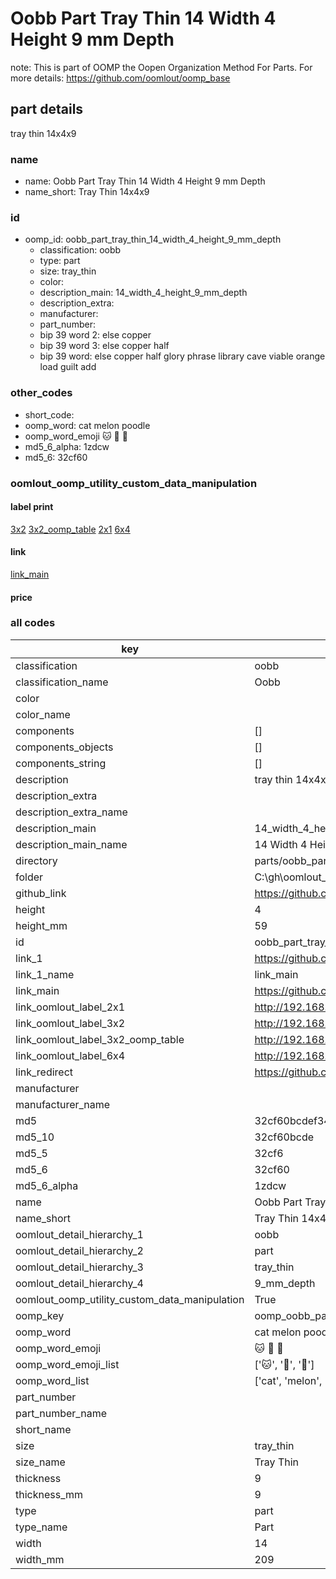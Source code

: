 # Oobb Part Tray Thin 14 Width 4 Height 9 mm Depth  

note: This is part of OOMP the Oopen Organization Method For Parts. For more details: https://github.com/oomlout/oomp_base

##  part details
  



tray thin 14x4x9



### name
* name: Oobb Part Tray Thin 14 Width 4 Height 9 mm Depth
* name_short: Tray Thin 14x4x9 
### id
* oomp_id: oobb_part_tray_thin_14_width_4_height_9_mm_depth
  * classification: oobb
  * type: part
  * size: tray_thin
  * color: 
  * description_main: 14_width_4_height_9_mm_depth
  * description_extra: 
  * manufacturer: 
  * part_number: 
  * bip 39 word 2: else copper
  * bip 39 word 3: else copper half
  * bip 39 word: else copper half glory phrase library cave viable orange load guilt add

### other_codes
* short_code: 
* oomp_word: cat melon poodle
* oomp_word_emoji :cat: :melon: :poodle:
* md5_6_alpha: 1zdcw
* md5_6: 32cf60






### oomlout_oomp_utility_custom_data_manipulation
#### label print
[3x2](http://192.168.1.245:1112/?label=oomp%201zdcw)
[3x2_oomp_table](http://192.168.1.108:1112/?label=oomp%201zdcw)
[2x1](http://192.168.1.242:1112/?label=oomp%201zdcw)
[6x4](http://192.168.1.55:1112/?label=oomp%201zdcw)    

#### link

[link_main](https://github.com/oomlout/oomlout_oobb_version_4_generated_parts/tree/main/navigation_oomp/oobb/part/tray_thin/14_width_4_height_9_mm_depth/part)                              

#### price







### all codes 
| key | value |  
| --- | --- |  
| classification | oobb |  
| classification_name | Oobb |  
| color |  |  
| color_name |  |  
| components | [] |  
| components_objects | [] |  
| components_string | [] |  
| description | tray thin 14x4x9 |  
| description_extra |  |  
| description_extra_name |  |  
| description_main | 14_width_4_height_9_mm_depth |  
| description_main_name | 14 Width 4 Height 9 mm Depth |  
| directory | parts/oobb_part_tray_thin_14_width_4_height_9_mm_depth |  
| folder | C:\gh\oomlout_oobb_version_4_generated_parts\parts\oobb_part_tray_thin_14_width_4_height_9_mm_depth |  
| github_link | https://github.com/oomlout/oomlout_oomp_part_src/tree/main/parts/oobb_part_tray_thin_14_width_4_height_9_mm_depth |  
| height | 4 |  
| height_mm | 59 |  
| id | oobb_part_tray_thin_14_width_4_height_9_mm_depth |  
| link_1 | https://github.com/oomlout/oomlout_oobb_version_4_generated_parts/tree/main/navigation_oomp/oobb/part/tray_thin/14_width_4_height_9_mm_depth/part |  
| link_1_name | link_main |  
| link_main | https://github.com/oomlout/oomlout_oobb_version_4_generated_parts/tree/main/navigation_oomp/oobb/part/tray_thin/14_width_4_height_9_mm_depth/part |  
| link_oomlout_label_2x1 | http://192.168.1.242:1112/?label=oomp%201zdcw |  
| link_oomlout_label_3x2 | http://192.168.1.245:1112/?label=oomp%201zdcw |  
| link_oomlout_label_3x2_oomp_table | http://192.168.1.108:1112/?label=oomp%201zdcw |  
| link_oomlout_label_6x4 | http://192.168.1.55:1112/?label=oomp%201zdcw |  
| link_redirect | https://github.com/oomlout/oomlout_oobb_version_4_generated_parts/tree/main/parts/oobb_tray_thin_14_04_09 |  
| manufacturer |  |  
| manufacturer_name |  |  
| md5 | 32cf60bcdef3449a0451e638d0cbfa41 |  
| md5_10 | 32cf60bcde |  
| md5_5 | 32cf6 |  
| md5_6 | 32cf60 |  
| md5_6_alpha | 1zdcw |  
| name | Oobb Part Tray Thin 14 Width 4 Height 9 mm Depth |  
| name_short | Tray Thin 14x4x9  |  
| oomlout_detail_hierarchy_1 | oobb |  
| oomlout_detail_hierarchy_2 | part |  
| oomlout_detail_hierarchy_3 | tray_thin |  
| oomlout_detail_hierarchy_4 | 9_mm_depth |  
| oomlout_oomp_utility_custom_data_manipulation | True |  
| oomp_key | oomp_oobb_part_tray_thin_14_width_4_height_9_mm_depth |  
| oomp_word | cat melon poodle |  
| oomp_word_emoji | :cat: :melon: :poodle: |  
| oomp_word_emoji_list | [':cat:', ':melon:', ':poodle:'] |  
| oomp_word_list | ['cat', 'melon', 'poodle'] |  
| part_number |  |  
| part_number_name |  |  
| short_name |  |  
| size | tray_thin |  
| size_name | Tray Thin |  
| thickness | 9 |  
| thickness_mm | 9 |  
| type | part |  
| type_name | Part |  
| width | 14 |  
| width_mm | 209 |  
